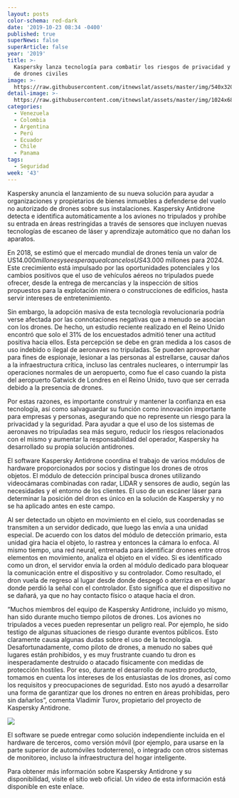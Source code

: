 ```yaml
---
layout: posts
color-schema: red-dark
date: '2019-10-23 08:34 -0400'
published: true
superNews: false
superArticle: false
year: '2019'
title: >-
  Kaspersky lanza tecnología para combatir los riesgos de privacidad y seguridad
  de drones civiles
image: >-
  https://raw.githubusercontent.com/itnewslat/assets/master/img/540x320/Drones-p.jpg
detail-image: >-
  https://raw.githubusercontent.com/itnewslat/assets/master/img/1024x680/Drones-g.jpg
categories:
  - Venezuela
  - Colombia
  - Argentina
  - Perú
  - Ecuador
  - Chile
  - Panama
tags:
  - Seguridad
week: '43'
---
```

Kaspersky anuncia el lanzamiento de su nueva solución para ayudar a organizaciones y propietarios de bienes inmuebles a defenderse del vuelo no autorizado de drones sobre sus instalaciones. Kaspersky Antidrone detecta e identifica automáticamente a los aviones no tripulados y prohíbe su entrada en áreas restringidas a través de sensores que incluyen nuevas tecnologías de escaneo de láser y aprendizaje automático que no dañan los aparatos.

En 2018, se estimó que el mercado mundial de drones tenía un valor de US$14.000 millones y se espera que alcance los US$43.000 millones para 2024. Este crecimiento está impulsado por las oportunidades potenciales y los cambios positivos que el uso de vehículos aéreos no tripulados puede ofrecer, desde la entrega de mercancías y la inspección de sitios propuestos para la explotación minera o construcciones de edificios, hasta servir intereses de entretenimiento.

Sin embargo, la adopción masiva de esta tecnología revolucionaria podría verse afectada por las connotaciones negativas que a menudo se asocian con los drones. De hecho, un estudio reciente realizado en el Reino Unido encontró que solo el 31% de los encuestados admitió tener una actitud positiva hacia ellos. Esta percepción se debe en gran medida a los casos de uso indebido o ilegal de aeronaves no tripuladas. Se pueden aprovechar para fines de espionaje, lesionar a las personas al estrellarse, causar daños a la infraestructura crítica, incluso las centrales nucleares, o interrumpir las operaciones normales de un aeropuerto, como fue el caso cuando la pista del aeropuerto Gatwick de Londres en el Reino Unido, tuvo que ser cerrada debido a la presencia de drones.

Por estas razones, es importante construir y mantener la confianza en esa tecnología, así como salvaguardar su función como innovación importante para empresas y personas, asegurando que no represente un riesgo para la privacidad y la seguridad. Para ayudar a que el uso de los sistemas de aeronaves no tripuladas sea más seguro, reducir los riesgos relacionados con el mismo y aumentar la responsabilidad del operador, Kaspersky ha desarrollado su propia solución antidrones.

El software Kaspersky Antidrone coordina el trabajo de varios módulos de hardware proporcionados por socios y distingue los drones de otros objetos. El módulo de detección principal busca drones utilizando videocámaras combinadas con radar, LIDAR y sensores de audio, según las necesidades y el entorno de los clientes. El uso de un escáner láser para determinar la posición del dron es único en la solución de Kaspersky y no se ha aplicado antes en este campo.

Al ser detectado un objeto en movimiento en el cielo, sus coordenadas se transmiten a un servidor dedicado, que luego las envía a una unidad especial. De acuerdo con los datos del módulo de detección primario, esta unidad gira hacia el objeto, lo rastrea y entonces la cámara lo enfoca. Al mismo tiempo, una red neural, entrenada para identificar drones entre otros elementos en movimiento, analiza el objeto en el vídeo. Si es identificado como un dron, el servidor envía la orden al módulo dedicado para bloquear la comunicación entre el dispositivo y su controlador. Como resultado, el dron vuela de regreso al lugar desde donde despegó o aterriza en el lugar donde perdió la señal con el controlador. Esto significa que el dispositivo no se dañará, ya que no hay contacto físico o ataque hacia el dron.

“Muchos miembros del equipo de Kaspersky Antidrone, incluido yo mismo, han sido durante mucho tiempo pilotos de drones. Los aviones no tripulados a veces pueden representar un peligro real. Por ejemplo, he sido testigo de algunas situaciones de riesgo durante eventos públicos. Esto claramente causa algunas dudas sobre el uso de la tecnología. Desafortunadamente, como piloto de drones, a menudo no sabes qué lugares están prohibidos, y es muy frustrante cuando tu dron es inesperadamente destruido o atacado físicamente con medidas de protección hostiles. Por eso, durante el desarrollo de nuestro producto, tomamos en cuenta los intereses de los entusiastas de los drones, así como los requisitos y preocupaciones de seguridad. Esto nos ayudó a desarrollar una forma de garantizar que los drones no entren en áreas prohibidas, pero sin dañarlos”, comenta Vladimir Turov, propietario del proyecto de Kaspersky Antidrone.

 ![](https://agenciaorbita.org/wp-content/uploads/2019/10/Antidrone_esp-777x445.png)

El software se puede entregar como solución independiente incluida en el hardware de terceros, como versión móvil (por ejemplo, para usarse en la parte superior de automóviles todoterreno), o integrado con otros sistemas de monitoreo, incluso la infraestructura del hogar inteligente.

Para obtener más información sobre Kaspersky Antidrone y su disponibilidad, visite el sitio web oficial. Un video de esta información está disponible en este enlace.